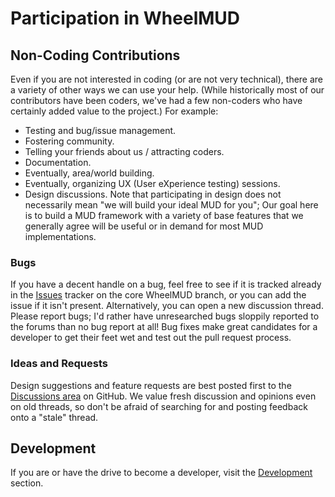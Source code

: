 # Participation in WheelMUD

## Non-Coding Contributions
Even if you are not interested in coding (or are not very technical), there are a variety of other ways we can use your help. (While historically most of our contributors have been coders, we've had a few non-coders who have certainly added value to the project.)
For example:
* Testing and bug/issue management.
* Fostering community.
* Telling your friends about us / attracting coders.
* Documentation.
* Eventually, area/world building.
* Eventually, organizing UX (User eXperience testing) sessions.
* Design discussions.
Note that participating in design does not necessarily mean "we will build your ideal MUD for you"; Our goal here is to build a MUD framework with a variety of base features that we generally agree will be useful or in demand for most MUD implementations.

### Bugs
If you have a decent handle on a bug, feel free to see if it is tracked already in the [Issues](https://github.com/DavidRieman/WheelMUD/issues) tracker on the core WheelMUD branch, or you can add the issue if it isn't present.
Alternatively, you can open a new discussion thread. Please report bugs; I'd rather have unresearched bugs sloppily reported to the forums than no bug report at all!
Bug fixes make great candidates for a developer to get their feet wet and test out the pull request process.

### Ideas and Requests
Design suggestions and feature requests are best posted first to the [Discussions area](https://github.com/DavidRieman/WheelMUD/discussions) on GitHub.
We value fresh discussion and opinions even on old threads, so don't be afraid of searching for and posting feedback onto a "stale" thread.

## Development
If you are or have the drive to become a developer, visit the [Development](Development/README.md) section.

